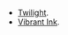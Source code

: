 - [Twilight](https://github.com/eed3si9n/color-themes/tree/master/IntelliJ-IDEA/Twilight).
- [Vibrant Ink](https://github.com/eed3si9n/color-themes/tree/master/IntelliJ-IDEA/Vibrant-Ink).

